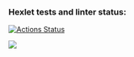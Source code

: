 ### Hexlet tests and linter status:
[![Actions Status](https://github.com/bxbuf-dev/php-project-lvl2/workflows/hexlet-check/badge.svg)](https://github.com/bxbuf-dev/php-project-lvl2/actions)

<a href="https://asciinema.org/a/425230" target="_blank"><img src="https://asciinema.org/a/425230.svg" /></a>